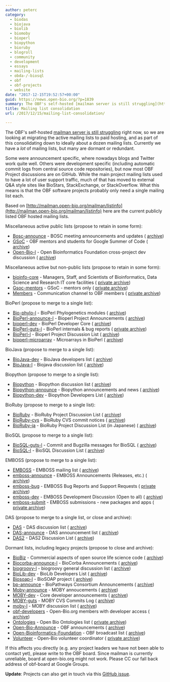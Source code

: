 ```yaml
---
author: peterc
category:
  - biodas
  - biojava
  - biolib
  - biomoby
  - bioperl
  - biopython
  - bioruby
  - blogroll
  - community
  - development
  - essays
  - mailing-lists
  - obda-/-biosql
  - obf
  - obf-projects
  - website
date: "2017-12-15T19:52:57+00:00"
guid: https://news.open-bio.org/?p=1839
summary: The OBF's self-hosted [mailman server is still struggling](https://news.open-bio.org/2017/11/12/mailing-list-outage-and-public-board-meeting-update/) right now, so we are looking at migrating the active mailing lists to paid hosting, and as part of this consolidating down to ideally about a dozen mailing lists. Currently we have a _lot_ of mailing lists, but many are dormant or redundant.
title: Mailing list consolidation
url: /2017/12/15/mailing-list-consolidation/

---
```

The OBF's self-hosted [mailman server is still struggling](https://news.open-bio.org/2017/11/12/mailing-list-outage-and-public-board-meeting-update/) right now, so we are looking at migrating the active mailing lists to paid hosting, and as part of this consolidating down to ideally about a dozen mailing lists. Currently we have a _lot_ of mailing lists, but many are dormant or redundant.

Some were announcement specific, where nowadays blogs and Twitter work quite well. Others were development specific (including automatic commit logs from central source code repositories), but now most OBF Project discussions are on GitHub. While the main project mailing lists used to have a lot of user support traffic, much of that has moved to external Q&A style sites like BioStars, StackExchange, or StackOverflow. What this means is that the OBF software projects probably only need a single mailing list each.

Based on [http://mailman.open-bio.org/mailman/listinfo](http://mailman.open-bio.org/mailman/listinfo) here are the current publicly listed OBF hosted mailing lists.

Miscellaneous active public lists (propose to retain in some form):

- [Bosc-announce](http://mailman.open-bio.org/mailman/listinfo/bosc-announce/) \- BOSC meeting announcements and updates ( [archive](http://mailman.open-bio.org/pipermail/bosc-announce/))
- [GSoC](http://mailman.open-bio.org/mailman/listinfo/gsoc/) \- OBF mentors and students for Google Summer of Code ( [archive](http://mailman.open-bio.org/pipermail/gsoc/))
- [Open-Bio-l](http://mailman.open-bio.org/mailman/listinfo/open-bio-l/) \- Open Bioinformatics Foundation cross-project dev discussion ( [archive](http://mailman.open-bio.org/pipermail/open-bio-l/))

Miscellaneous active but non-public lists (propose to retain in some form):

- [bioinfo-core](http://mailman.open-bio.org/mailman/listinfo/bioinfo-core/) \- Managers, Staff, and Scientists of Bioinformatics, Data Science and Research IT core facilities ( [private archive](http://mailman.open-bio.org/mailman/private/bioinfo-core/))
- [Gsoc-mentors](http://mailman.open-bio.org/mailman/listinfo/gsoc-mentors/) \- GSoC - mentors only ( [private archive](http://mailman.open-bio.org/mailman/private/gsoc-mentors/))
- [Members](http://mailman.open-bio.org/mailman/listinfo/members/) \- Communication channel to OBF members ( [private archive](http://mailman.open-bio.org/mailman/private/members/))

BioPerl (propose to merge to a single list):

- [Bio-phylo-l](http://mailman.open-bio.org/mailman/listinfo/bio-phylo-l/) \- BioPerl Phylogenetics modules ( [archive](http://mailman.open-bio.org/pipermail/bio-phylo-l/))
- [BioPerl-announce-l](http://mailman.open-bio.org/mailman/listinfo/bioperl-announce-l/) \- Bioperl Project Announcements ( [archive](http://mailman.open-bio.org/pipermail/bioperl-announce-l/))
- [bioperl-dev](http://mailman.open-bio.org/mailman/listinfo/bioperl-dev/) \- BioPerl Developer Core ( [archive](http://mailman.open-bio.org/pipermail/bioperl-dev/))
- [BioPerl-guts-l](http://mailman.open-bio.org/mailman/listinfo/bioperl-guts-l/) \- BioPerl internals & bug reports ( [private archive](http://mailman.open-bio.org/mailman/private/bioperl-guts-l/))
- [BioPerl-l](http://mailman.open-bio.org/mailman/listinfo/bioperl-l/) \- Bioperl Project Discussion List ( [archive](http://mailman.open-bio.org/pipermail/bioperl-l/))
- [bioperl-microarray](http://mailman.open-bio.org/mailman/listinfo/bioperl-microarray/) \- Microarrays in BioPerl ( [archive](http://mailman.open-bio.org/pipermail/bioperl-microarray/))

BioJava (propose to merge to a single list):

- [BioJava-dev](http://mailman.open-bio.org/mailman/listinfo/biojava-dev/) \- BioJava developers list ( [archive](http://mailman.open-bio.org/pipermail/biojava-dev/))
- [BioJava-l](http://mailman.open-bio.org/mailman/listinfo/biojava-l/) \- Biojava discussion list ( [archive](http://mailman.open-bio.org/pipermail/biojava-l/))

Biopython (propose to merge to a single list):

- [Biopython](http://mailman.open-bio.org/mailman/listinfo/biopython/) \- Biopython discussion list ( [archive](http://mailman.open-bio.org/pipermail/biopython/))
- [Biopython-announce](http://mailman.open-bio.org/mailman/listinfo/biopython-announce/) \- Biopython announcements and news ( [archive](http://mailman.open-bio.org/pipermail/biopython-announce/))
- [Biopython-dev](http://mailman.open-bio.org/mailman/listinfo/biopython-dev/) \- Biopython Developers List ( [archive](http://mailman.open-bio.org/pipermail/biopython-dev/))

BioRuby (propose to merge to a single list):

- [BioRuby](http://mailman.open-bio.org/mailman/listinfo/bioRuby/) \- BioRuby Project Discussion List ( [archive](http://mailman.open-bio.org/pipermail/bioruby/))
- [BioRuby-cvs](http://mailman.open-bio.org/mailman/listinfo/bioruby-cvs/) \- BioRuby CVS commit notices ( [archive](http://mailman.open-bio.org/pipermail/bioruby-cvs/))
- [BioRuby-ja](http://mailman.open-bio.org/mailman/listinfo/bioruby-ja/) \- BioRuby Project Discussion List (in Japanese) ( [archive](http://mailman.open-bio.org/pipermail/bioruby-ja/))

BioSQL (propose to merge to a single list):

- [BioSQL-guts-l](http://mailman.open-bio.org/mailman/listinfo/biosql-guts-l/) \- Commit and Bugzilla messages for BioSQL ( [archive](http://mailman.open-bio.org/pipermail/biosql-guts-l/))
- [BioSQL-l](http://mailman.open-bio.org/mailman/listinfo/biosql-l/) \- BioSQL Discussion List ( [archive](http://mailman.open-bio.org/pipermail/biosql-l/))

EMBOSS (propose to merge to a single list):

- [EMBOSS](http://mailman.open-bio.org/mailman/listinfo/emboss/) \- EMBOSS mailing list ( [archive](http://mailman.open-bio.org/pipermail/emboss/))
- [emboss-announce](http://mailman.open-bio.org/mailman/listinfo/emboss-announce/) \- EMBOSS Announcements (Releases, etc.) ( [archive](http://mailman.open-bio.org/pipermail/emboss-announce/))
- [emboss-bug](http://mailman.open-bio.org/mailman/listinfo/emboss-bug/) \- EMBOSS Bug Reports and Support Requests ( [private archive](http://mailman.open-bio.org/mailman/private/emboss-bug/))
- [emboss-dev](http://mailman.open-bio.org/mailman/listinfo/emboss-dev/) \- EMBOSS Development Discussion (Open to all) ( [archive](http://mailman.open-bio.org/pipermail/emboss-dev/))
- [emboss-submit](http://mailman.open-bio.org/mailman/private/emboss-submit/) \- EMBOSS submissions - new packages and apps ( [private archive](http://mailman.open-bio.org/pipermail/emboss-submit/))

DAS (propose to merge to a single list, or close and archive):

- [DAS](http://mailman.open-bio.org/mailman/listinfo/das/) \- DAS discussion list ( [archive](http://mailman.open-bio.org/pipermail/das/))
- [DAS-announce](http://mailman.open-bio.org/mailman/listinfo/das-announce/) \- DAS announcement list ( [archive](http://mailman.open-bio.org/pipermail/das-announce/))
- [DAS2](http://mailman.open-bio.org/mailman/listinfo/das2/) \- DAS2 Discussion List ( [archive](http://mailman.open-bio.org/pipermail/das2/))

Dormant lists, including legacy projects (propose to close and archive):

- [BioBiz](http://mailman.open-bio.org/mailman/listinfo/biobiz/) \- Commercial aspects of open source life science code ( [archive](http://mailman.open-bio.org/pipermail/biobiz/))
- [Biocorba-announce-l](http://mailman.open-bio.org/mailman/listinfo/biocorba-announce-l/) \- BioCorba Announcements ( [archive](http://mailman.open-bio.org/pipermail/biocorba-announce-l/))
- [biogroovy-l](http://mailman.open-bio.org/mailman/listinfo/biogroovy-l/) \- biogroovy general discussion list ( [archive](http://mailman.open-bio.org/pipermail/biogroovy-l/))
- [BioLib-dev](http://mailman.open-bio.org/mailman/listinfo/biolib-dev/) \- BioLib Developers List ( [archive](http://mailman.open-bio.org/pipermail/biolib-dev/))
- [Biosoap-l](http://mailman.open-bio.org/mailman/listinfo/biosoap-l/) \- BioSOAP project ( [archive](http://mailman.open-bio.org/pipermail/biosoap-l/))
- [bp-announce](http://mailman.open-bio.org/mailman/listinfo/bP-announce/) \- BioPathways Consortium Announcements ( [archive](http://mailman.open-bio.org/pipermail/bp-announce/))
- [Moby-announce](http://mailman.open-bio.org/mailman/listinfo/moby-announce/) \- MOBY annoucements ( [archive](http://mailman.open-bio.org/pipermail/moby-announce/))
- [MOBY-dev](http://mailman.open-bio.org/mailman/listinfo/moby-dev/) \- Core developer announcements ( [archive](http://mailman.open-bio.org/pipermail/moby-dev/))
- [MOBY-guts](http://mailman.open-bio.org/mailman/listinfo/moby-guts/) \- MOBY CVS Commits Log ( [archive](http://mailman.open-bio.org/pipermail/moby-guts/))
- [moby-l](http://mailman.open-bio.org/mailman/listinfo/moby-l/) \- MOBY discussion list ( [archive](http://mailman.open-bio.org/pipermail/moby-l/))
- [obf-developers](http://mailman.open-bio.org/mailman/listinfo/obf-developers/) \- Open-Bio.org members with developer access ( [archive](http://mailman.open-bio.org/pipermail/obf-developers/))
- [Ontologies](http://mailman.open-bio.org/mailman/listinfo/ontologies/) \- Open Bio Ontologies list ( [private archive](http://mailman.open-bio.org/mailman/private/ontologies/))
- [Open-Bio-Announce](http://mailman.open-bio.org/mailman/listinfo/open-bio-announce/) \- OBF announcements ( [archive](http://mailman.open-bio.org/pipermail/open-bio-announce/))
- [Open-Bioinformatics-Foundation](http://mailman.open-bio.org/mailman/listinfo/open-bioinformatics-foundation/) \- OBF broadcast list ( [archive](http://mailman.open-bio.org/pipermail/open-bioinformatics-foundation/))
- [Volunteer](http://mailman.open-bio.org/mailman/listinfo/Volunteer/) \- Open-Bio volunteer coordinator ( [private archive](http://mailman.open-bio.org/mailman/private/volunteer/))

If this affects you directly (e.g. any project leaders we have not been able to contact yet), please write to the OBF board. Since mailman is currently unreliable, board at open-bio.org might not work. Please CC our fall back address of obf-board at Google Groups.

**Update**: Projects can also get in touch via this [GitHub issue](https://github.com/OBF/obf-docs/issues/42).
